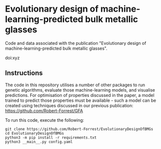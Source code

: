 # Evolutionary design of machine-learning-predicted bulk metallic glasses

Code and data associated with the publication "Evolutionary design of
machine-learning-predicted bulk metallic glasses".

doi:xyz

## Instructions

The code in this repository utilises a number of other packages to
run genetic algorithms, evaluate those machine-learning models, and
visualise predictions. For optimisation of properties discussed in the
paper, a model trained to predict those properties must be available -
such a model can be created using techniques discussed in our previous
publication: https://github.com/Robert-Forrest/GFA

To run this code, execute the following:

```
git clone https://github.com/Robert-Forrest/EvolutionaryDesignOfBMGs
cd EvolutionaryDesignOfBMGs
python3 -m pip install -r requirements.txt
python3 __main__.py config.yaml
```



